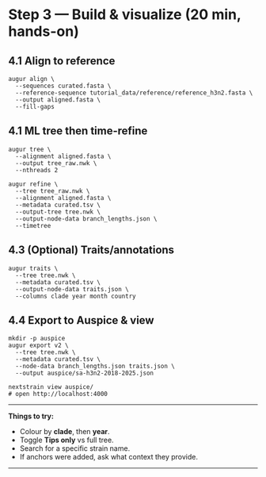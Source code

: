 # Step 3 — Build & visualize (20 min, hands-on)

## 4.1 Align to reference

```
augur align \
  --sequences curated.fasta \
  --reference-sequence tutorial_data/reference/reference_h3n2.fasta \
  --output aligned.fasta \
  --fill-gaps
```

## 4.1 ML tree then time-refine

```
augur tree \
  --alignment aligned.fasta \
  --output tree_raw.nwk \
  --nthreads 2

augur refine \
  --tree tree_raw.nwk \
  --alignment aligned.fasta \
  --metadata curated.tsv \
  --output-tree tree.nwk \
  --output-node-data branch_lengths.json \
  --timetree
```

## 4.3 (Optional) Traits/annotations

```
augur traits \
  --tree tree.nwk \
  --metadata curated.tsv \
  --output-node-data traits.json \
  --columns clade year month country
```

## 4.4 Export to Auspice & view

```
mkdir -p auspice
augur export v2 \
  --tree tree.nwk \
  --metadata curated.tsv \
  --node-data branch_lengths.json traits.json \
  --output auspice/sa-h3n2-2018-2025.json

nextstrain view auspice/
# open http://localhost:4000
```

* * * * *


**Things to try:**

-   Colour by **clade**, then **year**.
-   Toggle **Tips only** vs full tree.
-   Search for a specific strain name.
-   If anchors were added, ask what context they provide.
  

* * * * *
